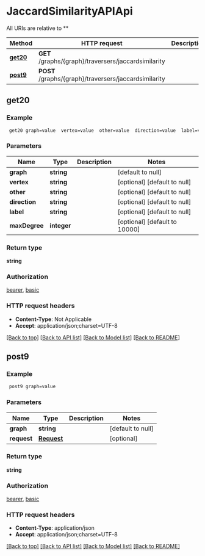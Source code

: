 # JaccardSimilarityAPIApi

All URIs are relative to **

Method | HTTP request | Description
------------- | ------------- | -------------
[**get20**](JaccardSimilarityAPIApi.md#get20) | **GET** /graphs/{graph}/traversers/jaccardsimilarity | 
[**post9**](JaccardSimilarityAPIApi.md#post9) | **POST** /graphs/{graph}/traversers/jaccardsimilarity | 



## get20



### Example

```bash
 get20 graph=value  vertex=value  other=value  direction=value  label=value  max_degree=value
```

### Parameters


Name | Type | Description  | Notes
------------- | ------------- | ------------- | -------------
 **graph** | **string** |  | [default to null]
 **vertex** | **string** |  | [optional] [default to null]
 **other** | **string** |  | [optional] [default to null]
 **direction** | **string** |  | [optional] [default to null]
 **label** | **string** |  | [optional] [default to null]
 **maxDegree** | **integer** |  | [optional] [default to 10000]

### Return type

**string**

### Authorization

[bearer](../README.md#bearer), [basic](../README.md#basic)

### HTTP request headers

- **Content-Type**: Not Applicable
- **Accept**: application/json;charset=UTF-8

[[Back to top]](#) [[Back to API list]](../README.md#documentation-for-api-endpoints) [[Back to Model list]](../README.md#documentation-for-models) [[Back to README]](../README.md)


## post9



### Example

```bash
 post9 graph=value
```

### Parameters


Name | Type | Description  | Notes
------------- | ------------- | ------------- | -------------
 **graph** | **string** |  | [default to null]
 **request** | [**Request**](Request.md) |  | [optional]

### Return type

**string**

### Authorization

[bearer](../README.md#bearer), [basic](../README.md#basic)

### HTTP request headers

- **Content-Type**: application/json
- **Accept**: application/json;charset=UTF-8

[[Back to top]](#) [[Back to API list]](../README.md#documentation-for-api-endpoints) [[Back to Model list]](../README.md#documentation-for-models) [[Back to README]](../README.md)

